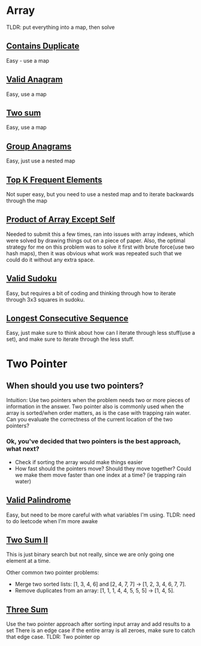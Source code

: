 # Array

TLDR: put everything into a map, then solve

## [Contains Duplicate](https://leetcode.com/problems/contains-duplicate/)

Easy - use a map

## [Valid Anagram](https://leetcode.com/problems/valid-anagram/)

Easy, use a map

## [Two sum](https://leetcode.com/problems/two-sum/)

Easy, use a map

## [Group Anagrams](https://leetcode.com/problems/group-anagrams/)

Easy, just use a nested map

## [Top K Frequent Elements](https://leetcode.com/problems/top-k-frequent-elements/)

Not super easy, but you need to use a nested map and to iterate backwards through the map

## [Product of Array Except Self](https://leetcode.com/problems/product-of-array-except-self/)

Needed to submit this a few times, ran into issues with array indexes, which were solved by drawing things out on a piece of paper.
Also, the optimal strategy for me on this problem was to solve it first with brute force(use two hash maps), then it was obvious what work was repeated such that we could do it without any extra space.

## [Valid Sudoku](https://leetcode.com/problems/valid-sudoku/)

Easy, but requires a bit of coding and thinking through how to iterate through 3x3 squares in sudoku.

## [Longest Consecutive Sequence](https://leetcode.com/problems/longest-consecutive-sequence/)

Easy, just make sure to think about how can I iterate through less stuff(use a set), and make sure to iterate through the less stuff.

# Two Pointer

## When should you use two pointers?
Intuition: Use two pointers when the problem needs two or more pieces of information in the answer. 
Two pointer also is commonly used when the array is sorted/when order matters, as is the case with trapping rain water.
Can you evaluate the correctness of the current location of the two pointers?

### Ok, you've decided that two pointers is the best approach, what next?
- Check if sorting the array would make things easier
- How fast should the pointers move? Should they move together? Could we make them move faster than one index at a time? (ie trapping rain water)

## [Valid Palindrome](https://leetcode.com/problems/valid-palindrome/)

Easy, but need to be more careful with what variables I'm using. TLDR: need to do leetcode when I'm more awake

## [Two Sum II](https://leetcode.com/problems/two-sum-ii-input-array-is-sorted/)

This is just binary search but not really, since we are only going one element at a time.

Other common two pointer problems:
- Merge two sorted lists: [1, 3, 4, 6] and [2, 4, 7, 7] -> [1, 2, 3, 4, 6, 7, 7].
- Remove duplicates from an array: [1, 1, 1, 4, 4, 5, 5, 5] -> [1, 4, 5].

## [Three Sum](https://leetcode.com/problems/3sum/submissions/884601048/)
Use the two pointer approach after sorting input array and add results to a set
There is an edge case if the entire array is all zeroes, make sure to catch that edge case.
TLDR: Two pointer op
